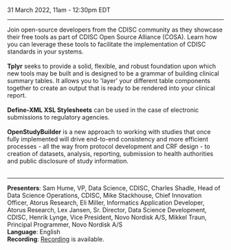 31 March 2022, 11am - 12:30pm EDT

---

Join open-source developers from the CDISC community as they showcase their free tools as part of CDISC Open Source Alliance (COSA). Learn how you can leverage these tools to facilitate the implementation of CDISC standards in your systems.  
<br>
**Tplyr** seeks to provide a solid, flexible, and robust foundation upon which new tools may be built and is designed to be a grammar of building clinical summary tables. It allows you to 'layer' your different table components together to create an output that is ready to be rendered into your clinical report.  
<br>
**Define-XML XSL Stylesheets** can be used in the case of electronic submissions to regulatory agencies.  
<br>
**OpenStudyBuilder** is a new approach to working with studies that once fully implemented will drive end-to-end consistency and more efficient processes - all the way from protocol development and CRF design - to creation of datasets, analysis, reporting, submission to health authorities and public disclosure of study information.   
<br>

---
  **Presenters**: Sam Hume, VP, Data Science, CDISC, Charles Shadle, Head of Data Science Operations, CDISC, Mike Stackhouse, Chief Innovation Officer, Atorus Research, Eli Miller, Informatics Application Developer, Atorus Research, Lex Jansen, Sr. Director, Data Science Development, CDISC, Henrik Lynge, Vice President, Novo Nordisk A/S, Mikkel Traun, Principal Programmer, Novo Nordisk A/S  
  **Language**: English  
  **Recording**: [Recording](https://www.cdisc.org/events/webinar/cdisc-open-source-alliance-spotlight) is available. 




